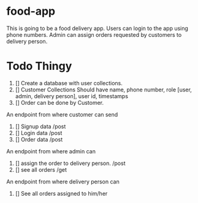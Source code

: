# food-app
This is going to be a food delivery app. Users can login to the app using phone numbers. 
Admin can assign orders requested by customers to delivery person. 


# Todo Thingy

1. [] Create a database with user collections.
1. [] Customer Collections Should have name, phone number, role [user, admin, delivery person], user id, timestamps
1. [] Order can be done by Customer.

An endpoint from where customer can send
1. [] Signup data /post
1. [] Login data /post
1. [] Order data /post

An endpoint from where admin can

1. [] assign the order to delivery person. /post
1. [] see all orders /get

An endpoint from where delivery person can

1. [] See all orders assigned to him/her
